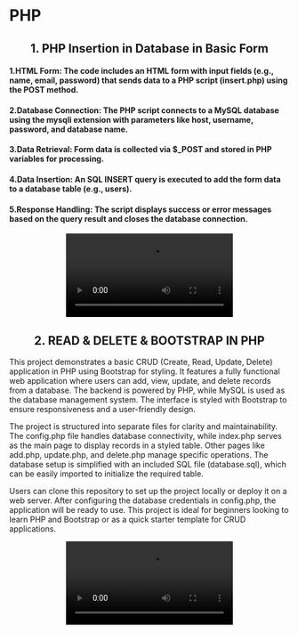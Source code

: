# PHP

<h2 align="center">1. PHP Insertion in Database in Basic Form </h2>

#### 1.HTML Form: The code includes an HTML form with input fields (e.g., name, email, password) that sends data to a PHP script (insert.php) using the POST method.

#### 2.Database Connection: The PHP script connects to a MySQL database using the mysqli extension with parameters like host, username, password, and database name.

#### 3.Data Retrieval: Form data is collected via $_POST and stored in PHP variables for processing.

#### 4.Data Insertion: An SQL INSERT query is executed to add the form data to a database table (e.g., users).

#### 5.Response Handling: The script displays success or error messages based on the query result and closes the database connection.

<div align="center">
 <video src="https://github.com/user-attachments/assets/2c0d95e9-8ee3-4af6-8cd5-53f6733875a4" type="video/mp4"> 
</video>
</div>

<h2 align="center">2. READ & DELETE & BOOTSTRAP IN PHP </h2>

This project demonstrates a basic CRUD (Create, Read, Update, Delete) application in PHP using Bootstrap for styling. It features a fully functional web application where users can add, view, update, and delete records from a database. The backend is powered by PHP, while MySQL is used as the database management system. The interface is styled with Bootstrap to ensure responsiveness and a user-friendly design.

The project is structured into separate files for clarity and maintainability. The config.php file handles database connectivity, while index.php serves as the main page to display records in a styled table. Other pages like add.php, update.php, and delete.php manage specific operations. The database setup is simplified with an included SQL file (database.sql), which can be easily imported to initialize the required table.

Users can clone this repository to set up the project locally or deploy it on a web server. After configuring the database credentials in config.php, the application will be ready to use. This project is ideal for beginners looking to learn PHP and Bootstrap or as a quick starter template for CRUD applications.

<div align="center">
 <video src="https://github.com/user-attachments/assets/bed68a04-fc01-4d43-aa3f-c30a2e046b24" type="video/mp4"> 
</video>
</div>
